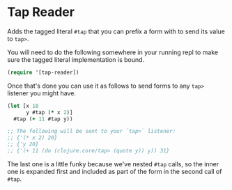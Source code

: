 # Tap Reader

Adds the tagged literal `#tap` that you can prefix a form with to send its value
to `tap>`.

You will need to do the following somewhere in your running repl to make sure
the tagged literal implementation is bound.
```clojure
(require '[tap-reader])
```

Once that's done you can use it as follows to send forms to any `tap>` listener
you might have.

```clojure
(let [x 10
      y #tap (* x 2)]
  #tap (+ 11 #tap y))

;; The following will be sent to your `tap>` listener:
;; {'(* x 2) 20}
;; {'y 20}
;; {'(+ 11 (do (clojure.core/tap> (quote y)) y)) 31}
```

The last one is a little funky because we've nested `#tap` calls, so the inner
one is expanded first and included as part of the form in the second call of `#tap`.
